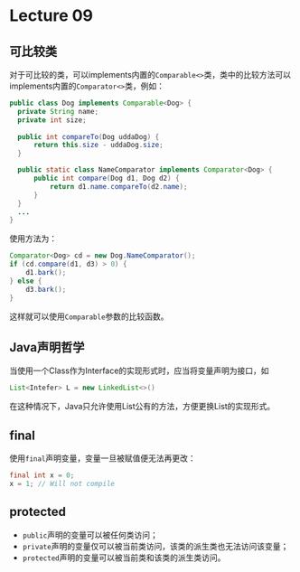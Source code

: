 # Lecture 09

## 可比较类

对于可比较的类，可以implements内置的`Comparable<>`类，类中的比较方法可以implements内置的`Comparator<>`类，例如：

```java
public class Dog implements Comparable<Dog> {
  private String name;
  private int size;
    
  public int compareTo(Dog uddaDog) {
      return this.size - uddaDog.size;
  }

  public static class NameComparator implements Comparator<Dog> {
      public int compare(Dog d1, Dog d2) {
          return d1.name.compareTo(d2.name);
      }
  }
  ...
}
```

使用方法为：

```java
Comparator<Dog> cd = new Dog.NameComparator();
if (cd.compare(d1, d3) > 0) {
    d1.bark();
} else {
    d3.bark();
}
```

这样就可以使用`Comparable`参数的比较函数。

## Java声明哲学

当使用一个Class作为Interface的实现形式时，应当将变量声明为接口，如

```java
List<Intefer> L = new LinkedList<>()
```

在这种情况下，Java只允许使用List公有的方法，方便更换List的实现形式。

## final

使用`final`声明变量，变量一旦被赋值便无法再更改：

```java
final int x = 0;
x = 1; // Will not compile
```

## protected

* `public`声明的变量可以被任何类访问；
* `private`声明的变量仅可以被当前类访问，该类的派生类也无法访问该变量；
* `protected`声明的变量可以被当前类和该类的派生类访问。